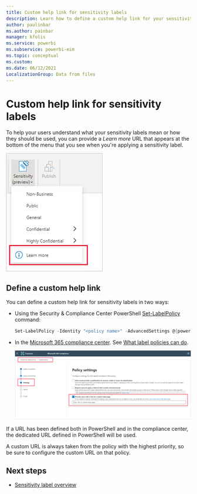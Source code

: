 ```yaml
---
title: Custom help link for sensitivity labels
description: Learn how to define a custom help link for your sensitivity label menu
author: paulinbar
ms.author: painbar
manager: kfolis
ms.service: powerbi
ms.subservice: powerbi-eim
ms.topic: conceptual
ms.custom:
ms.date: 06/12/2021
LocalizationGroup: Data from files
---
```

# Custom help link for sensitivity labels

To help your users understand what your sensitivity labels mean or how they should be used, you can provide a *Learn more* URL that appears at the bottom of the menu that you see when you're applying a sensitivity label.

![Screenshot of custom help link for sensitivity labels](media/service-security-sensitivity-label-custom-help-link/sensitivity-label-custom-help-link.png)

## Define a custom help link

You can define a custom help link for sensitivity labels in two ways:

* Using the Security & Compliance Center PowerShell [Set-LabelPolicy](/powershell/module/exchange/set-labelpolicy) command:
    
    ```powershell
    Set-LabelPolicy -Identity "<policy name>" -AdvancedSettings @{powerbicustomurl=https://yourLink}
    ```

* In the [Microsoft 365 compliance center](https://compliance.microsoft.com/informationprotection). See [What label policies can do](/microsoft-365/compliance/sensitivity-labels#what-label-policies-can-do).

    ![Screenshot of custom help link field in the compliance center user interface.](media/service-security-sensitivity-label-custom-help-link/sensitivity-label-custom-help-link-compliance-ui.png)

If a URL has been defined both in PowerShell and in the compliance center, the dedicated URL defined in PowerShell will be used.

A custom URL is always taken from the policy with the highest priority, so be sure to configure the custom URL on that policy.

## Next steps
* [Sensitivity label overview](service-security-sensitivity-label-overview.md)